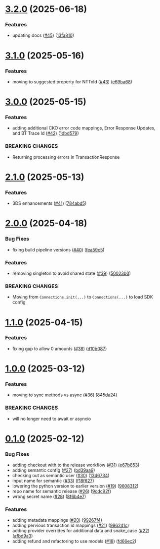 # [3.2.0](https://github.com/Basis-Theory/python-connections-sdk/compare/v3.1.0...v3.2.0) (2025-06-18)


### Features

* updating docs ([#45](https://github.com/Basis-Theory/python-connections-sdk/issues/45)) ([13fa810](https://github.com/Basis-Theory/python-connections-sdk/commit/13fa8109ce3b6cddfbc05ff089fb10cc6f9f7a89))

# [3.1.0](https://github.com/Basis-Theory/python-connections-sdk/compare/v3.0.0...v3.1.0) (2025-05-16)


### Features

* moving to suggested property for NTTxId ([#43](https://github.com/Basis-Theory/python-connections-sdk/issues/43)) ([e69ba68](https://github.com/Basis-Theory/python-connections-sdk/commit/e69ba68cd98b150672134fbad0008b8bccf654b0))

# [3.0.0](https://github.com/Basis-Theory/python-connections-sdk/compare/v2.1.0...v3.0.0) (2025-05-15)


### Features

* adding additional CKO error code mappings, Error Response Updates, and BT Trace Id ([#42](https://github.com/Basis-Theory/python-connections-sdk/issues/42)) ([1dbd579](https://github.com/Basis-Theory/python-connections-sdk/commit/1dbd579b97ddd821bf6631d249ccef1676884e3f))


### BREAKING CHANGES

* Returning processing errors in TransactionResponse

# [2.1.0](https://github.com/Basis-Theory/python-connections-sdk/compare/v2.0.0...v2.1.0) (2025-05-13)


### Features

* 3DS enhancements ([#41](https://github.com/Basis-Theory/python-connections-sdk/issues/41)) ([784abd5](https://github.com/Basis-Theory/python-connections-sdk/commit/784abd5fa6d3cc8028cbb52d1491ba2af4d146b4))

# [2.0.0](https://github.com/Basis-Theory/python-connections-sdk/compare/v1.1.0...v2.0.0) (2025-04-18)


### Bug Fixes

* fixing build pipeline versions ([#40](https://github.com/Basis-Theory/python-connections-sdk/issues/40)) ([fea59c5](https://github.com/Basis-Theory/python-connections-sdk/commit/fea59c579fee900854c3d7653a9fe7a65ab181a0))


### Features

* removing singleton to avoid shared state ([#39](https://github.com/Basis-Theory/python-connections-sdk/issues/39)) ([50023b0](https://github.com/Basis-Theory/python-connections-sdk/commit/50023b0a5c4806f612271bb3a82cd3a13aee19b3))


### BREAKING CHANGES

* Moving from `Connections.init(...)` to `Connections(...)` to load SDK config

# [1.1.0](https://github.com/Basis-Theory/python-connections-sdk/compare/v1.0.0...v1.1.0) (2025-04-15)


### Features

* fixing gap to allow 0 amounts ([#38](https://github.com/Basis-Theory/python-connections-sdk/issues/38)) ([d10b087](https://github.com/Basis-Theory/python-connections-sdk/commit/d10b087b7fc4fcc640ef12eb1543a10f180258c5))

# [1.0.0](https://github.com/Basis-Theory/python-connections-sdk/compare/v0.1.0...v1.0.0) (2025-03-12)


### Features

* moving to sync methods vs async ([#36](https://github.com/Basis-Theory/python-connections-sdk/issues/36)) ([845da24](https://github.com/Basis-Theory/python-connections-sdk/commit/845da24b594adccc978fa228d3c5bd6e66e9a034))


### BREAKING CHANGES

* will no longer need to await or asyncio

# [0.1.0](https://github.com/Basis-Theory/python-connections-sdk/compare/v0.0.1...v0.1.0) (2025-02-12)


### Bug Fixes

* adding checkout with to the release workflow ([#31](https://github.com/Basis-Theory/python-connections-sdk/issues/31)) ([e67b853](https://github.com/Basis-Theory/python-connections-sdk/commit/e67b853356be87fcf285b7a1d3afb26d9df3b538))
* adding semantic config ([#27](https://github.com/Basis-Theory/python-connections-sdk/issues/27)) ([bd39aa9](https://github.com/Basis-Theory/python-connections-sdk/commit/bd39aa991336e23ff644a60a98a421d88454a587))
* checking out as semantic user ([#30](https://github.com/Basis-Theory/python-connections-sdk/issues/30)) ([1346734](https://github.com/Basis-Theory/python-connections-sdk/commit/13467342ac859320fd8c63d64e50b5874a396f97))
* input name for semantic ([#33](https://github.com/Basis-Theory/python-connections-sdk/issues/33)) ([f18f627](https://github.com/Basis-Theory/python-connections-sdk/commit/f18f6279956c6087df48f2e12b92cfc17970c3e0))
* lowering the python version to earlier version ([#19](https://github.com/Basis-Theory/python-connections-sdk/issues/19)) ([9608312](https://github.com/Basis-Theory/python-connections-sdk/commit/96083129d64c07681d84dddbe656d69d85f51a50))
* repo name for semantic release ([#26](https://github.com/Basis-Theory/python-connections-sdk/issues/26)) ([9cdc92f](https://github.com/Basis-Theory/python-connections-sdk/commit/9cdc92fc37f6728b583eda9ca01e1e62548b150d))
* wrong secret name ([#28](https://github.com/Basis-Theory/python-connections-sdk/issues/28)) ([8f6b4e7](https://github.com/Basis-Theory/python-connections-sdk/commit/8f6b4e7a376b57cc7acad80355879421ffd56bc0))


### Features

* adding metadata mappings ([#20](https://github.com/Basis-Theory/python-connections-sdk/issues/20)) ([99267f4](https://github.com/Basis-Theory/python-connections-sdk/commit/99267f44c82425b71ca89f15b376c2f2aa6476ff))
* adding pervious transaction id mappings ([#21](https://github.com/Basis-Theory/python-connections-sdk/issues/21)) ([996241c](https://github.com/Basis-Theory/python-connections-sdk/commit/996241c637abe196773e6ac5f75d91aee1b8932d))
* adding provider overrides for additional data and snake_case ([#22](https://github.com/Basis-Theory/python-connections-sdk/issues/22)) ([afbd9a3](https://github.com/Basis-Theory/python-connections-sdk/commit/afbd9a399f799d9e43cc48d8ebc4afbae50d901a))
* adding refund and refactoring to use models ([#18](https://github.com/Basis-Theory/python-connections-sdk/issues/18)) ([fd66ec2](https://github.com/Basis-Theory/python-connections-sdk/commit/fd66ec29d56df479ef1c8f73b1866f31ec4cb362))
